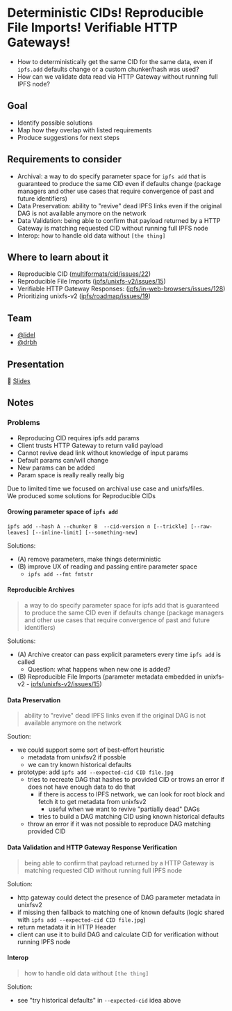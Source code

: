 # Deterministic CIDs! Reproducible File Imports! Verifiable HTTP Gateways!

- How to deterministically get the same CID for the same data, even if `ipfs.add` defaults change or a custom chunker/hash was used?
- How can we validate data read via HTTP Gateway without running full IPFS node?

## Goal

- Identify possible solutions
- Map how they overlap with listed requirements
- Produce suggestions for next steps

## Requirements to consider

- Archival: a way to do specify parameter space for `ipfs add` that is guaranteed to produce the same CID even if defaults change (package managers and other use cases that require convergence of past and future identifiers)
- Data Preservation: ability to "revive" dead IPFS links even if the original DAG is not available anymore on the network
- Data Validation: being able to confirm that payload returned by a HTTP Gateway is matching requested CID without running full IPFS node
- Interop: how to handle old data without `[the thing]`

## Where to learn about it

- Reproducible CID ([multiformats/cid/issues/22](https://github.com/multiformats/cid/issues/22))
- Reproducible File Imports ([ipfs/unixfs-v2/issues/15](https://github.com/ipfs/unixfs-v2/issues/15))
- Verifiable HTTP Gateway Responses: ([ipfs/in-web-browsers/issues/128](https://github.com/ipfs/in-web-browsers/issues/128))
- Prioritizing unixfs-v2 ([ipfs/roadmap/issues/19](https://github.com/ipfs/roadmap/issues/19))

 ## Team

- [@lidel](http://github.com/lidel)
- [@drbh](http://github.com/drbh)

## Presentation

🎤 [Slides](https://docs.google.com/presentation/d/105KwT6ZmcneywGnvUyww5y-u_GHSY0FFQ0yIXZQf7Y0/edit#slide=id.g5c6a5171f6_0_265)

## Notes

### Problems 

- Reproducing CID requires ipfs add params  
- Client trusts HTTP Gateway to return valid payload  
- Cannot revive dead link without knowledge of input params  
- Default params can/will change  
- New params can be added  
- Param space is really really really big  

Due to limited time we focused on archival use case and unixfs/files.  
We produced some solutions for Reproducible CIDs

#### Growing parameter space of `ipfs add`

`ipfs add --hash A --chunker B  --cid-version n [--trickle] [--raw-leaves] [--inline-limit] [--something-new]`

Solutions:

- (A) remove parameters, make things deterministic
- (B) improve UX of reading and passing entire parameter space 
  - `ipfs add --fmt fmtstr`

####  Reproducible Archives

> a way to do specify parameter space for ipfs add that is guaranteed to produce the same CID even if defaults change (package managers and other use cases that require convergence of past and future identifiers)
  
Solutions:

- (A) Archive creator can pass explicit parameters every time `ipfs add` is called 
  - Question: what happens when new one is added?
- (B) Reproducible File Imports (parameter metadata embedded in unixfs-v2 - [ipfs/unixfs-v2/issues/15](https://github.com/ipfs/unixfs-v2/issues/15))


#### Data Preservation 
 
> ability to "revive" dead IPFS links even if the original DAG is not available anymore on the network
  
 Soution:
 
 - we could support some sort of best-effort heuristic
   - metadata from unixfsv2 if possble
   - we can try known historical defaults
 - prototype: add `ipfs add --expected-cid CID file.jpg` 
    - tries to recreate DAG that hashes to provided CID or trows an error if does not have enough data to do that 
      - if there is access to IPFS network, we can look for root block and fetch it to get metadata from unixfsv2
        - useful when we want to revive "partially dead" DAGs 
      - tries to build a DAG matching CID using known historical defaults 
    - throw an error if it was not possible to reproduce DAG matching provided CID 
  
#### Data Validation and HTTP Gateway Response Verification

> being able to confirm that payload returned by a HTTP Gateway is matching requested CID without running full IPFS node

Solution:

- http gateway could detect the presence of DAG parameter metadata in unixfsv2
- if missing then fallback to matching one of known defaults (logic shared with `ipfs add --expected-cid CID file.jpg`)
- return metadata it in HTTP Header
- client can use it to build DAG and calculate CID for verification without running IPFS node 


#### Interop

> how to handle old data without `[the thing]`

Solution: 

- see "try historical defaults" in  `--expected-cid` idea above
